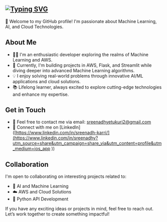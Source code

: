 ## [![Typing SVG](https://readme-typing-svg.demolab.com?font=Fira+Code&weight=500&size=30&pause=1000&color=F7F7F7&width=435&lines=Hello%2C+I'm+Sreenadh)](https://git.io/typing-svg)

👋 Welcome to my GitHub profile! I'm passionate about Machine Learning, AI, and Cloud Technologies.

## About Me

- 👨‍💻 I'm an enthusiastic developer exploring the realms of Machine Learning and AWS.
- 🌱 Currently, I'm building projects in AWS, Flask, and Streamlit while diving deeper into advanced Machine Learning algorithms.
- 💡 I enjoy solving real-world problems through innovative AI/ML applications and cloud solutions.
- 📚 Lifelong learner, always excited to explore cutting-edge technologies and enhance my expertise.

## Get in Touch

- 📧 Feel free to contact me via email: sreenadhyetukuri2@gmail.com
- 💼 Connect with me on [LinkedIn]([https://www.linkedin.com/in/sreenadh-karri/](https://www.linkedin.com/in/sreenadhy?utm_source=share&utm_campaign=share_via&utm_content=profile&utm_medium=ios_app ))

## Collaboration

I'm open to collaborating on interesting projects related to:

- 🤖 AI and Machine Learning
- ☁️ AWS and Cloud Solutions
- 🐍 Python API Development

If you have any exciting ideas or projects in mind, feel free to reach out. Let’s work together to create something impactful!


